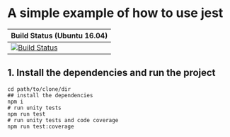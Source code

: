# A simple example of how to use jest

| Build Status (Ubuntu 16.04)|
| :--------- |
|[![Build Status](https://dev.azure.com/fabiohenrique/get-started-jest/_apis/build/status/Fabioh.get-started-jest?branchName=master)](https://dev.azure.com/fabiohenrique/get-started-jest/_build/latest?definitionId=4&branchName=master)|

## 1. Install the dependencies and run the project
```shell
cd path/to/clone/dir
## install the dependencies
npm i
# run unity tests
npm run test
# run unity tests and code coverage
npm run test:coverage
```
